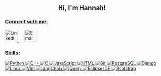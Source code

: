 <h2 align="center">Hi, I'm Hannah!</h2>

<a href="https://hannahhwang.vercel.app" target="portfolio">
    
<h3 align="left">Connect with me:</h3>
<p align="left">
    <a href="https://linkedin.com/in/hhannahhwang" target="_blank" style="margin-right: 20px;">
        <img src="https://img.icons8.com/fluency/48/000000/linkedin.png" alt="LinkedIn" width="40" height="40"/>
    </a>
    <a href="mailto:hannah.hwang@uwaterloo.ca" target="_blank">
        <img src="https://img.icons8.com/fluency/48/000000/gmail-new.png" alt="Email" width="40" height="40"/>
    </a>
</p>

<h3 align="left">Skills:</h3>
<p>
<a href="https://www.python.org/" target="_blank">
  <img alt="Python" src="https://img.shields.io/badge/-Python-3776AB?style=flat-square&logo=python&logoColor=white" />
</a>
<a href="https://isocpp.org/" target="_blank">
  <img alt="C++" src="https://img.shields.io/badge/-C++-00599C?style=flat-square&logo=c%2B%2B&logoColor=white" />
</a>
<a href="https://gcc.gnu.org/" target="_blank">
  <img alt="C" src="https://img.shields.io/badge/-C-A8B9CC?style=flat-square&logo=c&logoColor=white" />
</a>
<a href="https://www.javascript.com/" target="_blank">
  <img alt="JavaScript" src="https://img.shields.io/badge/-JavaScript-F7DF1E?style=flat-square&logo=javascript&logoColor=black" />
</a>
<a href="https://html.spec.whatwg.org/" target="_blank">
  <img alt="HTML" src="https://img.shields.io/badge/-HTML5-E34F26?style=flat-square&logo=html5&logoColor=white" />
</a>
<a href="https://git-scm.com/" target="_blank">
  <img alt="Git" src="https://img.shields.io/badge/-Git-F05032?style=flat-square&logo=git&logoColor=white" />
</a>
<a href="https://www.postgresql.org/" target="_blank">
  <img alt="PostgreSQL" src="https://img.shields.io/badge/-PostgreSQL-336791?style=flat-square&logo=postgresql&logoColor=white" />
</a>
<a href="https://www.djangoproject.com/" target="_blank">
  <img alt="Django" src="https://img.shields.io/badge/-Django-20B2AA?style=flat-square&logo=django&logoColor=white" />
</a>
<a href="https://www.linux.org/" target="_blank">
  <img alt="Linux" src="https://img.shields.io/badge/-Linux-FCC624?style=flat-square&logo=linux&logoColor=black" />
</a>
<a href="https://www.vim.org/" target="_blank">
  <img alt="Vim" src="https://img.shields.io/badge/-Vim-019733?style=flat-square&logo=vim&logoColor=white" />
</a>
<a href="https://www.langchain.com/" target="_blank">
  <img alt="LangChain" src="https://img.shields.io/badge/-LangChain-FF9900?style=flat-square&logo=LangChain&logoColor=white" />
</a>
<a href="https://jquery.com/" target="_blank">
  <img alt="jQuery" src="https://img.shields.io/badge/-jQuery-0769AD?style=flat-square&logo=jquery&logoColor=white" />
</a>
<a href="https://www.eclipse.org/ide/" target="_blank">
  <img alt="Eclipse IDE" src="https://img.shields.io/badge/-Eclipse%20IDE-2C2255?style=flat-square&logo=eclipse&logoColor=white" />
</a>
<a href="https://getbootstrap.com/" target="_blank">
  <img alt="Bootstrap" src="https://img.shields.io/badge/-Bootstrap-7952B3?style=flat-square&logo=bootstrap&logoColor=white" />
</a>

</p>

